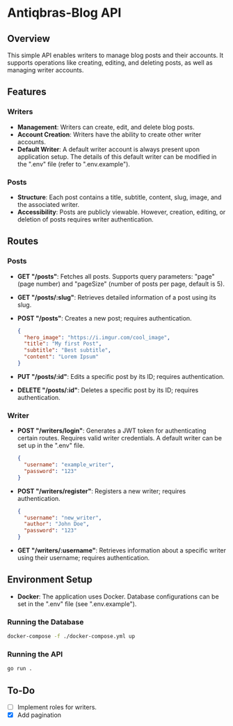 # Antiqbras-Blog API

## Overview

This simple API enables writers to manage blog posts and their accounts. It supports operations like creating, editing, and deleting posts, as well as managing writer accounts.

## Features

### Writers
- **Management**: Writers can create, edit, and delete blog posts.
- **Account Creation**: Writers have the ability to create other writer accounts.
- **Default Writer**: A default writer account is always present upon application setup. The details of this default writer can be modified in the ".env" file (refer to ".env.example").

### Posts
- **Structure**: Each post contains a title, subtitle, content, slug, image, and the associated writer.
- **Accessibility**: Posts are publicly viewable. However, creation, editing, or deletion of posts requires writer authentication.

## Routes

### Posts

- **GET "/posts"**: Fetches all posts. Supports query parameters: "page" (page number) and "pageSize" (number of posts per page, default is 5).

- **GET "/posts/:slug"**: Retrieves detailed information of a post using its slug.

- **POST "/posts"**: Creates a new post; requires authentication.
  ```json
  {
    "hero_image": "https://i.imgur.com/cool_image",
    "title": "My first Post",
    "subtitle": "Best subtitle",
    "content": "Lorem Ipsum"
  }
  ```

- **PUT "/posts/:id"**: Edits a specific post by its ID; requires authentication.

- **DELETE "/posts/:id"**: Deletes a specific post by its ID; requires authentication.

### Writer

- **POST "/writers/login"**: Generates a JWT token for authenticating certain routes. Requires valid writer credentials. A default writer can be set up in the ".env" file.
  ```json
  {
    "username": "example_writer",
    "password": "123"
  }
  ```

- **POST "/writers/register"**: Registers a new writer; requires authentication.
  ```json
  {
    "username": "new_writer",
    "author": "John Doe",
    "password": "123"
  }
  ```

- **GET "/writers/:username"**: Retrieves information about a specific writer using their username; requires authentication.

## Environment Setup

- **Docker**: The application uses Docker. Database configurations can be set in the ".env" file (see ".env.example").

### Running the Database

```bash
docker-compose -f ./docker-compose.yml up
```

### Running the API

```bash
go run .
```

## To-Do

- [ ] Implement roles for writers.
- [x] Add pagination